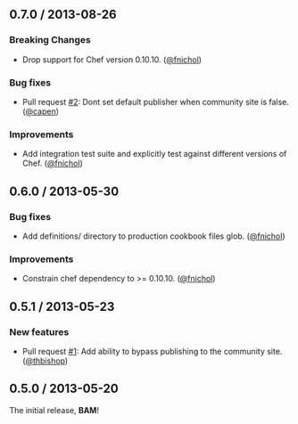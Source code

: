 ## 0.7.0 / 2013-08-26

### Breaking Changes

* Drop support for Chef version 0.10.10. ([@fnichol][])

### Bug fixes

* Pull request [#2][]: Dont set default publisher when community site is false. ([@capen][])

### Improvements

* Add integration test suite and explicitly test against different versions of Chef. ([@fnichol][])


## 0.6.0 / 2013-05-30

### Bug fixes

* Add definitions/ directory to production cookbook files glob. ([@fnichol][])

### Improvements

* Constrain chef dependency to >= 0.10.10. ([@fnichol][])


## 0.5.1 / 2013-05-23

### New features

* Pull request [#1][]: Add ability to bypass publishing to the community site. ([@thbishop][])


## 0.5.0 / 2013-05-20

The initial release, **BAM**!

<!--- The following link definition list is generated by PimpMyChangelog --->
[#1]: https://github.com/fnichol/emeril/issues/1
[#2]: https://github.com/fnichol/emeril/issues/2
[@capen]: https://github.com/capen
[@fnichol]: https://github.com/fnichol
[@thbishop]: https://github.com/thbishop
